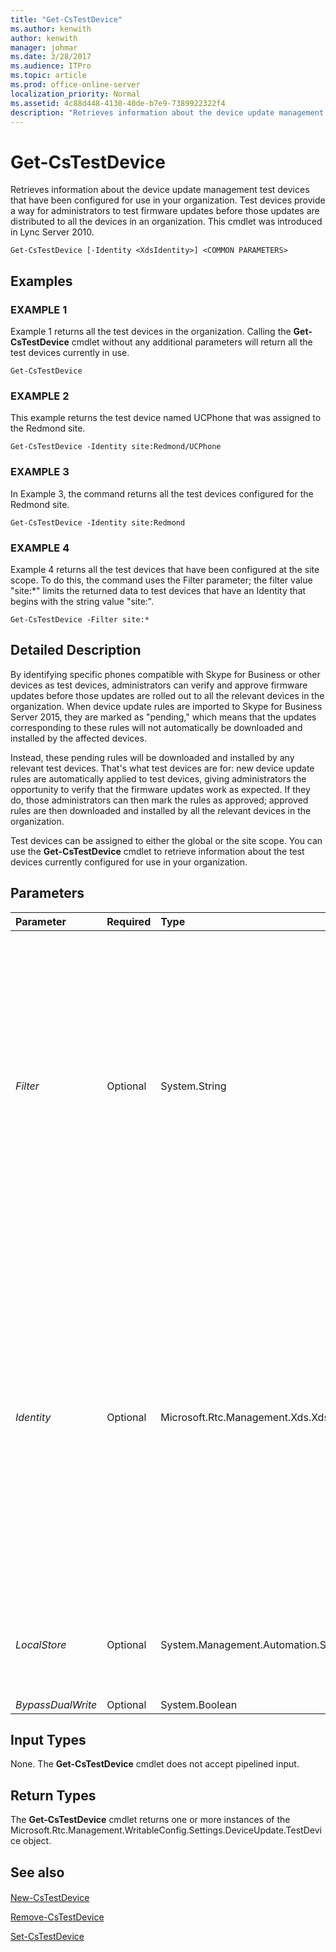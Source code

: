 ```yaml
---
title: "Get-CsTestDevice"
ms.author: kenwith
author: kenwith
manager: johmar
ms.date: 3/28/2017
ms.audience: ITPro
ms.topic: article
ms.prod: office-online-server
localization_priority: Normal
ms.assetid: 4c88d448-4130-40de-b7e9-7389922322f4
description: "Retrieves information about the device update management test devices that have been configured for use in your organization. Test devices provide a way for administrators to test firmware updates before those updates are distributed to all the devices in an organization. This cmdlet was introduced in Lync Server 2010."
---
```


# Get-CsTestDevice
 
Retrieves information about the device update management test devices that have been configured for use in your organization. Test devices provide a way for administrators to test firmware updates before those updates are distributed to all the devices in an organization. This cmdlet was introduced in Lync Server 2010.
  
```
Get-CsTestDevice [-Identity <XdsIdentity>] <COMMON PARAMETERS>

```

## Examples

### EXAMPLE 1

Example 1 returns all the test devices in the organization. Calling the **Get-CsTestDevice** cmdlet without any additional parameters will return all the test devices currently in use.
  
```
Get-CsTestDevice
```

### EXAMPLE 2

This example returns the test device named UCPhone that was assigned to the Redmond site.
  
```
Get-CsTestDevice -Identity site:Redmond/UCPhone
```

### EXAMPLE 3

In Example 3, the command returns all the test devices configured for the Redmond site.
  
```
Get-CsTestDevice -Identity site:Redmond  
```

### EXAMPLE 4

Example 4 returns all the test devices that have been configured at the site scope. To do this, the command uses the Filter parameter; the filter value "site:\*" limits the returned data to test devices that have an Identity that begins with the string value "site:".
  
```
Get-CsTestDevice -Filter site:*
```

## Detailed Description

By identifying specific phones compatible with Skype for Business or other devices as test devices, administrators can verify and approve firmware updates before those updates are rolled out to all the relevant devices in the organization. When device update rules are imported to Skype for Business Server 2015, they are marked as "pending," which means that the updates corresponding to these rules will not automatically be downloaded and installed by the affected devices.
  
 Instead, these pending rules will be downloaded and installed by any relevant test devices. That's what test devices are for: new device update rules are automatically applied to test devices, giving administrators the opportunity to verify that the firmware updates work as expected. If they do, those administrators can then mark the rules as approved; approved rules are then downloaded and installed by all the relevant devices in the organization.
  
Test devices can be assigned to either the global or the site scope. You can use the **Get-CsTestDevice** cmdlet to retrieve information about the test devices currently configured for use in your organization.
  
## Parameters

|**Parameter**|**Required**|**Type**|**Description**|
|:-----|:-----|:-----|:-----|
| _Filter_ <br/> |Optional  <br/> |System.String  <br/> |Provides a way for you to use wildcard characters when specifying the test device (or devices) to be returned. For example, to return all the test device collections that have been configured at the site scope, use this syntax:  <br/>  `-Filter "site:*"` <br/> To return all the devices that have the term "EMEA" in their Identity, use this syntax:  <br/>  `-Filter "*EMEA*"` <br/> Note that Filter acts only on the Identity of the test device collection; you cannot filter on other collection properties.  <br/> |
| _Identity_ <br/> |Optional  <br/> |Microsoft.Rtc.Management.Xds.XdsIdentity  <br/> |Indicates the Identity of the test device to be returned. To refer to an individual device named UCPhone (stored in the global collection), use this syntax:  <br/>  `-Identity global/UCPhone` <br/> To refer to a device found in a site collection, use syntax similar to this:  <br/>  `-Identity site:Redmond/UCPhone` <br/> To refer to an entire collection, leave off the device name. For example, this syntax returns all the test devices configured for the Redmond site:  <br/>  `-Identity site:Redmond` <br/> Note that you cannot use wildcards when specifying an Identity.  <br/> |
| _LocalStore_ <br/> |Optional  <br/> |System.Management.Automation.SwitchParameter  <br/> |Retrieves the test device data from the local replica of the Central Management store rather than from the Central Management store itself.  <br/> |
| _BypassDualWrite_ <br/> |Optional  <br/> |System.Boolean  <br/> |PARAMVALUE: $true | $false  <br/> |
   
## Input Types

None. The **Get-CsTestDevice** cmdlet does not accept pipelined input.
  
## Return Types

The **Get-CsTestDevice** cmdlet returns one or more instances of the Microsoft.Rtc.Management.WritableConfig.Settings.DeviceUpdate.TestDevice object.
  
## See also

#### 

[New-CsTestDevice](new-cstestdevice.md)
  
[Remove-CsTestDevice](remove-cstestdevice.md)
  
[Set-CsTestDevice](set-cstestdevice.md)


